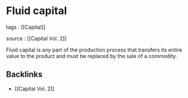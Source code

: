 # Fluid capital

tags
: [[Capital]]

source
: [[Capital Vol. 2]]

Fluid capital is any part of the production process that transfers its entire value to the product and must be replaced by the sale of a commodity.


## Backlinks

-   [[Capital Vol. 2]]
